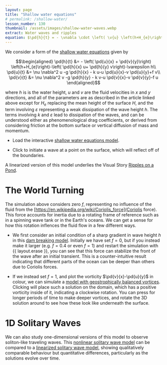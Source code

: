 ```yaml
---
layout: page
title: "Shallow water equations"
# permalink: /shallow-water/
lesson_number: 130
thumbnail: /assets/images/shallow-water-waves.webp
extract: Water waves and ripples
equation: $\pd{h}{t} = - \vnabla \cdot \left( \v{u} \left(h+H_{e}\right)\right)$, $\pd{\v{u}}{t} = \nu \nabla^2  {\v{u}} -g \vnabla h - k {\v{u}}-({\v{u}}\cdot \vnabla){\v{u}}+\v{f}\times \v{u}$
---
```


We consider a form of the [shallow water equations](https://en.wikipedia.org/wiki/Shallow_water_equations) given by

$$\begin{aligned}
      \pd{h}{t} &= - \left( \pd{u}{x} +  \pd{v}{y}\right) \left(h+H_{e}\right)-\left( \pd{h}{x} u+ \pd{h}{y} v\right)-\varepsilon h\\
      \pd{u}{t} &= \nu \nabla^2  u -g \pd{h}{x} - k u-u  \pd{u}{x}-v  \pd{u}{y}+f v\\
      \pd{v}{t} &= \nu \nabla^2  v -g  \pd{h}{y} - k v-u  \pd{v}{x}-v  \pd{v}{y}-f u
    \end{aligned}$$
    
where $h$ is is the water height, $u$ and $v$ are the fluid velocities in $x$ and $y$ directions, and all of the parameters are as described in the article linked above except for $H_e$ replacing the mean height of the surface $H$, and the term involving $\varepsilon$ representing a weak dissipation of the wave height $h$. The terms involving $k$ and $\varepsilon$ lead to dissipation of the waves, and can be understood either as phenomenological drag coefficients, or derived from considering friction at the bottom surface or vertical diffusion of mass and momentum.

* Load the interactive [shallow water equations model](/sim/?preset=ShallowWaterEqns).

* Click to initiate a wave at a point on the surface, which will reflect off of the boundaries.

A linearized version of this model underlies the Visual Story [Ripples on a Pond](/visual-stories/ripples).

# The World Turning

The simulation above considers zero $f$, representing no influence of the fluid from the [https://en.wikipedia.org/wiki/Coriolis_force](Coriolis force). This force accounts for inertia due to a rotating frame of reference such as in a spinning wave tank or in the Earth's oceans. We can get a sense for how this rotation inflences the fluid flow in a few different ways.

* We first consider an initial condition of a sharp gradient in wave height $h$ in this [dam breaking model](/sim/?preset=ShallowWaterEqnsVorticalSolitons). Initially we have set $f=0$, but if you instead make it larger (e.g. $f=0.4$ or even $f=1$) and restart the simulation with {{ layout.erase }}, you can see that this force can stabilize the front of the wave after an initial transient. This is a counter-intuitive result indicating that different parts of the ocean can be deeper than others due to Coriolis forces.

* If we instead set $f=1$, and plot the vorticity $\pd{v}{x}-\pd{u}{y}$ in colour, we can simulate a [model with geostrophically balanced vortices](/sim/?preset=ShallowWaterEqnsVorticalSolitons). Clicking will place such a solution on the domain, which has a positive vorticity inside of it, indicating a clockwise rotation. You can press for longer periods of time to make deeper vortices, and rotate the 3D solution around to see how these look like underneath the surface.

# 1D Solitary Waves

We can also study one-dimensional versions of this model to observe soliton-like traveling waves. This [nonlinear solitary wave model](/sim/?preset=1DShallowWaterEqns) can be compared to a [linearized solitary wave model](/sim/?preset=1DLinearizedShallowWaterEqns), showing qualitatively comparable behaviour but quantitative differences, particularly as the solutions evolve over time.
